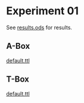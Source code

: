 # Experiment 01

See [results.ods](../results.ods) for results.

## A-Box

[default.ttl](../../knowledgegraph/a-box/default.ttl)

## T-Box

[default.ttl](../../knowledgegraph/t-box/default.ttl)
